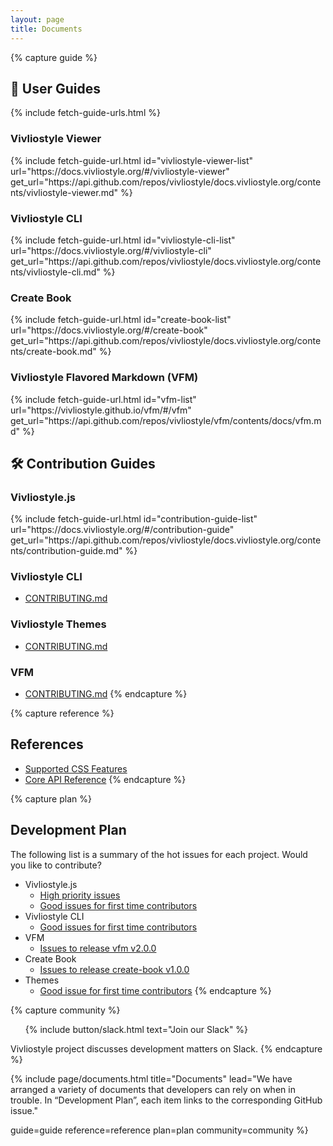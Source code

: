 ```yaml
---
layout: page
title: Documents
---
```



{% capture guide %}
## 📖 User Guides
{% include fetch-guide-urls.html %}

### Vivliostyle Viewer
<ul id="vivliostyle-viewer-list"></ul>
{% include fetch-guide-url.html
  id="vivliostyle-viewer-list"
  url="https://docs.vivliostyle.org/#/vivliostyle-viewer"
  get_url="https://api.github.com/repos/vivliostyle/docs.vivliostyle.org/contents/vivliostyle-viewer.md"
%}

### Vivliostyle CLI
<ul id="vivliostyle-cli-list"></ul>
{% include fetch-guide-url.html
  id="vivliostyle-cli-list"
  url="https://docs.vivliostyle.org/#/vivliostyle-cli"
  get_url="https://api.github.com/repos/vivliostyle/docs.vivliostyle.org/contents/vivliostyle-cli.md"
%}

### Create Book
<ul id="create-book-list"></ul>
{% include fetch-guide-url.html
  id="create-book-list"
  url="https://docs.vivliostyle.org/#/create-book"
  get_url="https://api.github.com/repos/vivliostyle/docs.vivliostyle.org/contents/create-book.md"
%}

### Vivliostyle Flavored Markdown (VFM)
<ul id="vfm-list"></ul>
{% include fetch-guide-url.html
  id="vfm-list"
  url="https://vivliostyle.github.io/vfm/#/vfm"
  get_url="https://api.github.com/repos/vivliostyle/vfm/contents/docs/vfm.md"
%}

## 🛠 Contribution Guides

### Vivliostyle.js
<ul id="contribution-guide-list"></ul>
{% include fetch-guide-url.html
  id="contribution-guide-list"
  url="https://docs.vivliostyle.org/#/contribution-guide"
  get_url="https://api.github.com/repos/vivliostyle/docs.vivliostyle.org/contents/contribution-guide.md"
%}

### Vivliostyle CLI
- [CONTRIBUTING.md](https://github.com/vivliostyle/vivliostyle-cli/blob/main/CONTRIBUTING.md)

### Vivliostyle Themes
- [CONTRIBUTING.md](https://github.com/vivliostyle/themes/blob/master/CONTRIBUTING.md)

### VFM
- [CONTRIBUTING.md](https://github.com/vivliostyle/vfm/blob/master/CONTRIBUTING.md)
{% endcapture %}


{% capture reference %}
## References

- [Supported CSS Features](https://docs.vivliostyle.org/#/supported-css-features)
- [Core API Reference](https://docs.vivliostyle.org/#/api)
{% endcapture %}


{% capture plan %}
## Development Plan

The following list is a summary of the hot issues for each project. Would you like to contribute?

- Vivliostyle.js
  - [High priority issues](https://github.com/vivliostyle/vivliostyle.js/issues?q=is%3Aissue+is%3Aopen+label%3AP1)
  - [Good issues for first time contributors](https://github.com/vivliostyle/vivliostyle.js/issues?q=is%3Aissue+is%3Aopen+label%3A%22good+first+issue%22)
- Vivliostyle CLI
  - [Good issues for first time contributors](https://github.com/vivliostyle/vivliostyle-cli/issues?q=is%3Aissue+is%3Aopen+label%3A%22good+first+issue%22)
- VFM
  - [Issues to release vfm v2.0.0](https://github.com/vivliostyle/vfm/milestone/1)
- Create Book
  - [Issues to release create-book v1.0.0](https://github.com/vivliostyle/create-book/milestone/1)
- Themes
  - [Good issue for first time contributors](https://github.com/vivliostyle/themes/issues?q=is%3Aissue+is%3Aopen+label%3A%22good+first+issue%22)
{% endcapture %}


{% capture community %}
<ol class="list--medium">
  {% include button/slack.html text="Join our Slack" %}
</ol>

Vivliostyle project discusses development matters on Slack.
{% endcapture %}


{% include page/documents.html
  title="Documents"
  lead="We have arranged a variety of documents that developers can rely on when in trouble. In “Development Plan”, each item links to the corresponding GitHub issue."

  guide=guide
  reference=reference
  plan=plan
  community=community
%}
